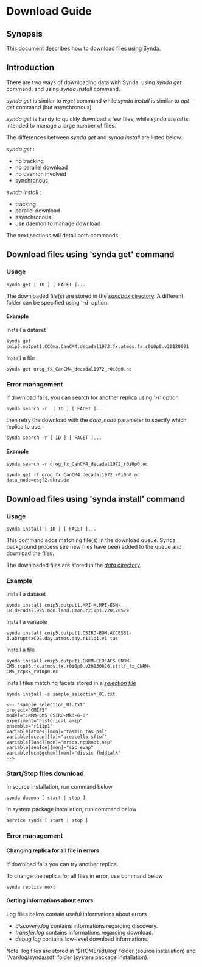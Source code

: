 # Download Guide

## Synopsis

This document describes how to download files using Synda.

## Introduction

There are two ways of downloading data with Synda: using *synda get* command, and
using *synda install* command.

*synda get* is similar to *wget* command while *synda install* is similar
to *apt-get* command (but asynchronous).

*synda get* is handy to quickly download a few files, while *synda install* is
intended to manage a large number of files.

The differences between *synda get* and *synda install* are listed below:

*synda get* :

* no tracking
* no parallel download
* no daemon involved
* synchronous

*synda install* :

* tracking
* parallel download
* asynchronous
* use daemon to manage download

The next sections will detail both commands.

## Download files using 'synda get' command

### Usage

    synda get [ ID ] [ FACET ]...

The downloaded file(s) are stored in the [*sandbox* directory](configuration_parameter_reference.md#coresandbox_path). 
A different folder can be specified using '-d' option.

#### Example

Install a dataset

    synda get cmip5.output1.CCCma.CanCM4.decadal1972.fx.atmos.fx.r0i0p0.v20120601

Install a file

    synda get orog_fx_CanCM4_decadal1972_r0i0p0.nc

### Error management

If download fails, you can search for another replica using '-r' option

    synda search -r  [ ID ] [ FACET ]...

then retry the download with the *data_node* parameter to specify which replica to
use.

    synda search -r [ ID ] [ FACET ]...

#### Example

    synda search -r orog_fx_CanCM4_decadal1972_r0i0p0.nc

    synda get -f orog_fx_CanCM4_decadal1972_r0i0p0.nc data_node=esgf2.dkrz.de 

## Download files using 'synda install' command

### Usage

    synda install [ ID ] [ FACET ]...

This command adds matching file(s) in the download queue. Synda background
process see new files have been added to the queue and download the files.

The downloaded files are stored in the [*data* directory](configuration_parameter_reference.md#coredata_path).

### Example

Install a dataset

    synda install cmip5.output1.MPI-M.MPI-ESM-LR.decadal1995.mon.land.Lmon.r2i1p1.v20120529

Install a variable

    synda install cmip5.output1.CSIRO-BOM.ACCESS1-3.abrupt4xCO2.day.atmos.day.r1i1p1.v1 tas

Install a file

    synda install cmip5.output1.CNRM-CERFACS.CNRM-CM5.rcp85.fx.atmos.fx.r0i0p0.v20130826.sftlf_fx_CNRM-CM5_rcp85_r0i0p0.nc

Install files matching facets stored in a [*selection file*](selection_file.md)

    synda install -s sample_selection_01.txt

    <-- 'sample_selection_01.txt'
    project="CMIP5"
    model="CNRM-CM5 CSIRO-Mk3-6-0"
    experiment="historical amip"
    ensemble="r1i1p1"
    variable[atmos][mon]="tasmin tas psl"
    variable[ocean][fx]="areacello sftof"
    variable[land][mon]="mrsos,nppRoot,nep"
    variable[seaIce][mon]="sic evap"
    variable[ocnBgchem][mon]="dissic fbddtalk"
    -->

### Start/Stop files download

In source installation, run command below

    synda daemon [ start | stop ]

In system package installation, run command below

    service synda [ start | stop ]

### Error management

#### Changing replica for all file in errors

If download fails you can try another replica.

To change the replica for all files in error, use command below

    synda replica next

#### Getting informations about errors

Log files below contain useful informations about errors

* *discovery.log* contains informations regarding discovery.
* *transfer.log* contains informations regarding download.
* *debug.log* contains low-level download informations.

Note: log files are stored in '$HOME/sdt/log' folder (source installation) and
'/var/log/synda/sdt' folder (system package installation).
